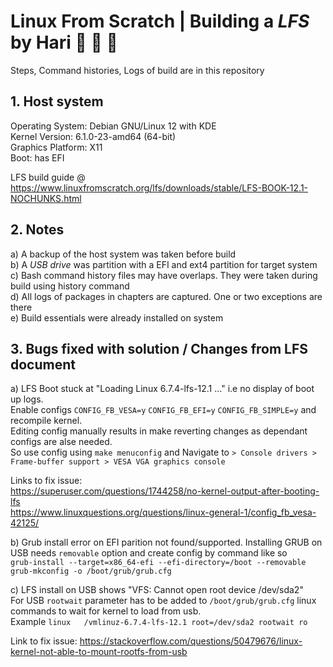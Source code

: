 # Linux From Scratch | Building a *LFS* by Hari :guitar: :guitar: :guitar: 

Steps, Command histories, Logs of build are in this repository

## 1. Host system

Operating System: Debian GNU/Linux 12 with KDE  
Kernel Version: 6.1.0-23-amd64 (64-bit)  
Graphics Platform: X11  
Boot: has EFI  

LFS build guide @ https://www.linuxfromscratch.org/lfs/downloads/stable/LFS-BOOK-12.1-NOCHUNKS.html

## 2. Notes

a) A backup of the host system was taken before build  
b) A *USB drive* was partition with a EFI and ext4 partition for target system   
c) Bash command history files may have overlaps. They were taken during build using history command  
d) All logs of packages in chapters are captured. One or two exceptions are there  
e) Build essentials were already installed on system  

## 3. Bugs fixed with solution / Changes from LFS document

a) LFS Boot stuck at "Loading Linux 6.7.4-lfs-12.1 ..." i.e no display of boot up logs.  
Enable configs `CONFIG_FB_VESA=y` `CONFIG_FB_EFI=y` `CONFIG_FB_SIMPLE=y` and recompile kernel.  
Editing config manually results in make reverting changes as dependant configs are alse needed.  
So use config using `make menuconfig` and Navigate to `> Console drivers > Frame-buffer support > VESA VGA graphics console`

Links to fix issue:  
https://superuser.com/questions/1744258/no-kernel-output-after-booting-lfs  
https://www.linuxquestions.org/questions/linux-general-1/config_fb_vesa-42125/

b) Grub install error on EFI parition not found/supported. 
Installing GRUB on USB needs `removable` option and create config by command like so  
`grub-install --target=x86_64-efi --efi-directory=/boot --removable  
 grub-mkconfig -o /boot/grub/grub.cfg`  

c) LFS install on USB shows "VFS: Cannot open root device /dev/sda2"  
For USB `rootwait` parameter has to be added to `/boot/grub/grub.cfg` linux commands to wait for kernel to load from usb.  
Example `linux   /vmlinuz-6.7.4-lfs-12.1 root=/dev/sda2 rootwait ro`

Link to fix issue: 
https://stackoverflow.com/questions/50479676/linux-kernel-not-able-to-mount-rootfs-from-usb
